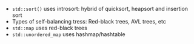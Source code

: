 - `std::sort()` uses introsort: hybrid of quicksort, heapsort and insertion sort
- Types of self-balancing tress: Red-black trees, AVL trees, etc
- `std::map` uses red-black trees
- `std::unordered_map` uses hashmap/hashtable
